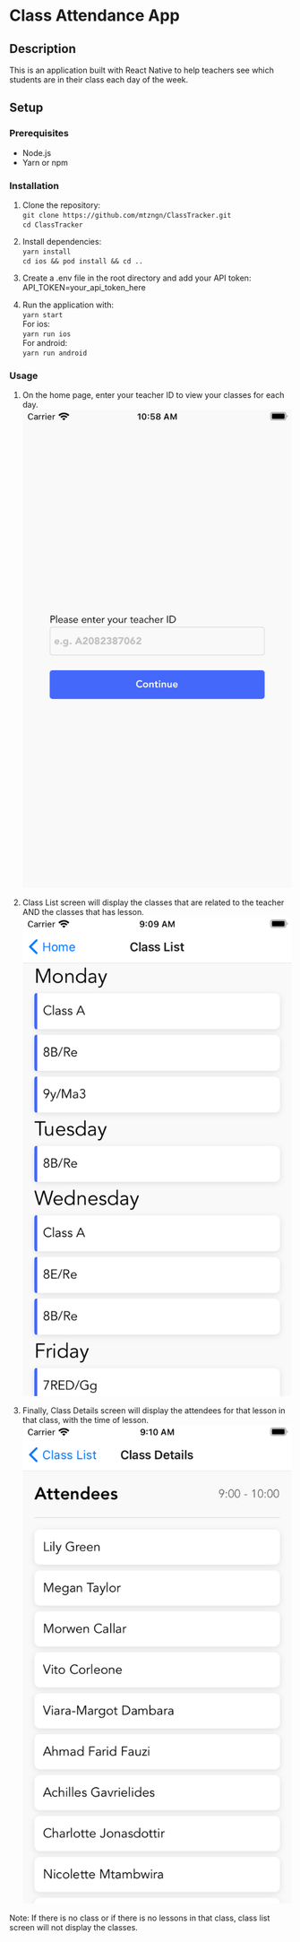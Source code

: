 # Class Attendance App

## Description

This is an application built with React Native to help teachers see which students are in their class each day of the week.

## Setup

### Prerequisites

- Node.js
- Yarn or npm

### Installation

1. Clone the repository:<br>
   `git clone https://github.com/mtzngn/ClassTracker.git`<br>
   `cd ClassTracker`

2. Install dependencies:<br>
   `yarn install`<br>
   `cd ios && pod install && cd ..`

3. Create a .env file in the root directory and add your API token:<br>
   API_TOKEN=your_api_token_here

4. Run the application with:<br>
   `yarn start`<br>
   For ios:<br>
   `yarn run ios`<br>
   For android:<br>
   `yarn run android`

### Usage

1. On the home page, enter your teacher ID to view your classes for each day.<br>
   ![Home Screen](src/assets/Home.png)<br>
2. Class List screen will display the classes that are related to the teacher AND the classes that has lesson.
   ![Class List Screen](src/assets/Class%20List.png)<br>

3. Finally, Class Details screen will display the attendees for that lesson in that class, with the time of lesson.
   ![Class Detail Screen](src/assets/Class%20Details.png)

Note: If there is no class or if there is no lessons in that class, class list screen will not display the classes.
